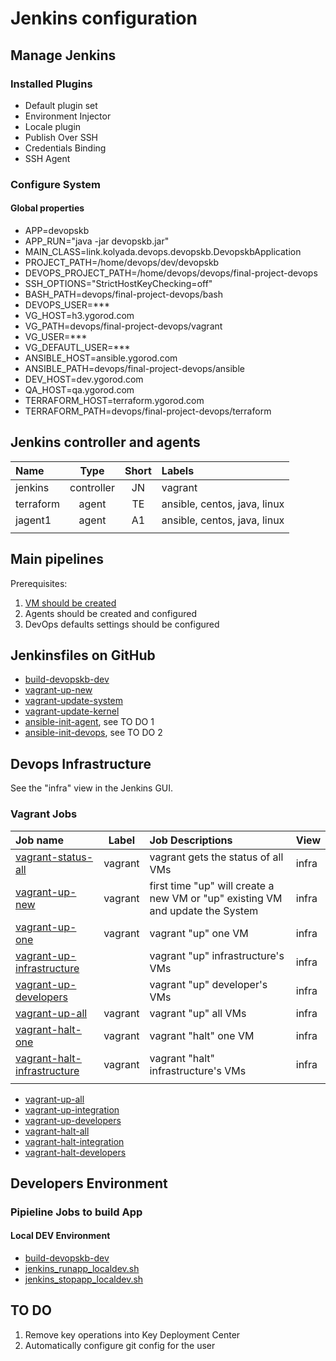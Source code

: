 # Jenkins configuration

## Manage Jenkins

### Installed Plugins

- Default plugin set
- Environment Injector
- Locale plugin
- Publish Over SSH
- Credentials Binding
- SSH Agent

### Configure System

#### Global properties
- APP=devopskb
- APP_RUN="java -jar devopskb.jar"
- MAIN_CLASS=link.kolyada.devops.devopskb.DevopskbApplication
- PROJECT_PATH=/home/devops/dev/devopskb
- DEVOPS_PROJECT_PATH=/home/devops/devops/final-project-devops
- SSH_OPTIONS="StrictHostKeyChecking=off"
- BASH_PATH=devops/final-project-devops/bash
- DEVOPS_USER=***
- VG_HOST=h3.ygorod.com
- VG_PATH=devops/final-project-devops/vagrant
- VG_USER=***
- VG_DEFAUTL_USER=***
- ANSIBLE_HOST=ansible.ygorod.com
- ANSIBLE_PATH=devops/final-project-devops/ansible
- DEV_HOST=dev.ygorod.com
- QA_HOST=qa.ygorod.com
- TERRAFORM_HOST=terraform.ygorod.com
- TERRAFORM_PATH=devops/final-project-devops/terraform


## Jenkins controller and agents

| Name      | Type         | Short | Labels                       |
|:----------|:------------:|:-----:|:-----------------------------|
| jenkins   | controller   | JN    | vagrant                      |
| terraform | agent        | TE    | ansible, centos, java, linux |
| jagent1   | agent        | A1    | ansible, centos, java, linux |
|           |              |       |                              |


## Main pipelines


Prerequisites:

1. [VM should be created](#Jenkins-controller-and-agents)
2. Agents should be created and configured
3. DevOps defaults settings should be configured



## Jenkinsfiles on GitHub

- [build-devopskb-dev](https://github.com/y-kolyada/final-project-devops/blob/main/jenkins/build-devopskb-dev/Jenkinsfile)
- [vagrant-up-new](https://github.com/y-kolyada/final-project-devops/blob/main/jenkins/vagrant-up-new/Jenkinsfile)
- [vagrant-update-system](https://github.com/y-kolyada/final-project-devops/blob/main/jenkins/vagrant-update-system/Jenkinsfile)
- [vagrant-update-kernel](https://github.com/y-kolyada/final-project-devops/blob/main/jenkins/vagrant-update-kernel/Jenkinsfile)
- [ansible-init-agent](https://github.com/y-kolyada/final-project-devops/blob/main/jenkins/ansible-init-agent/Jenkinsfile), see TO DO 1
- [ansible-init-devops](https://github.com/y-kolyada/final-project-devops/blob/main/jenkins/ansible-init-devops/Jenkinsfile), see TO DO 2


## Devops Infrastructure

See the "infra" view in the Jenkins GUI.

### Vagrant Jobs

| Job name  | Label        | Job Descriptions             | View   |
|:----------|:------------:|:-----------------------------|:-------|
| [vagrant-status-all](https://github.com/y-kolyada/final-project-devops/blob/main/jenkins/vagrant-status-all/Jenkinsfile) | vagrant | vagrant gets the status of all VMs | infra |
| [vagrant-up-new](https://github.com/y-kolyada/final-project-devops/blob/main/jenkins/vagrant-up-new/Jenkinsfile) | vagrant | first time "up" will create a new VM or "up" existing VM and update the System | infra |
| [vagrant-up-one](https://github.com/y-kolyada/final-project-devops/blob/main/jenkins/vagrant-up-one/Jenkinsfile) | vagrant | vagrant "up" one VM | infra |
| [vagrant-up-infrastructure](https://github.com/y-kolyada/final-project-devops/blob/main/bash/vagrant-up-infrastructure.sh) |  | vagrant "up" infrastructure's VMs | infra |
| [vagrant-up-developers](https://github.com/y-kolyada/final-project-devops/blob/main/bash/vagrant-up-developers.sh) |  | vagrant "up" developer's VMs | infra |
| [vagrant-up-all](https://github.com/y-kolyada/final-project-devops/blob/main/jenkins/vagrant-up-all/Jenkinsfile) | vagrant | vagrant "up" all VMs | infra |
| [vagrant-halt-one](https://github.com/y-kolyada/final-project-devops/blob/main/jenkins/vagrant-halt-one/Jenkinsfile) | vagrant | vagrant "halt" one VM | infra |
| [vagrant-halt-infrastructure](https://github.com/y-kolyada/final-project-devops/blob/main/jenkins/vagrant-halt-one/Jenkinsfile) | vagrant | vagrant "halt" infrastructure's VMs | infra |
|           |              |                              |        |


- [vagrant-up-all](https://github.com/y-kolyada/final-project-devops/blob/main/bash/vagrant-up-all.sh)
- [vagrant-up-integration](https://github.com/y-kolyada/final-project-devops/blob/main/bash/vagrant-up-integration.sh)
- [vagrant-up-developers](https://github.com/y-kolyada/final-project-devops/blob/main/bash/vagrant-up-developers.sh)
- [vagrant-halt-all](https://github.com/y-kolyada/final-project-devops/blob/main/bash/vagrant-halt-all.sh)
- [vagrant-halt-integration](https://github.com/y-kolyada/final-project-devops/blob/main/bash/vagrant-halt-integration.sh)
- [vagrant-halt-developers](https://github.com/y-kolyada/final-project-devops/blob/main/bash/vagrant-halt-developers.sh)

## Developers Environment

### Pipieline Jobs to build App 
#### Local DEV Environment

- [build-devopskb-dev](https://github.com/y-kolyada/final-project-devops/blob/main/jenkins/build-devopskb-dev/Jenkinsfile)
- [jenkins_runapp_localdev.sh](https://github.com/y-kolyada/devopskb/blob/main/bash/jenkins_runapp_localdev.sh)
- [jenkins_stopapp_localdev.sh](https://github.com/y-kolyada/devopskb/blob/main/bash/jenkins_stopapp_localdev.sh)

## TO DO

1. Remove key operations into Key Deployment Center
2. Automatically configure git config for the user